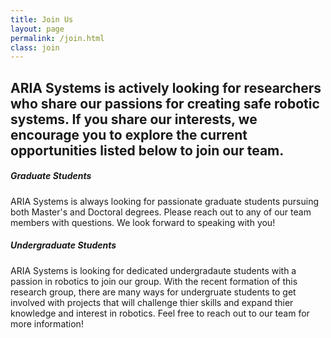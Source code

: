 ```yaml
---
title: Join Us
layout: page 
permalink: /join.html
class: join
---
```


## ARIA Systems is actively looking for researchers who share our passions for creating safe robotic systems. If you share our interests, we encourage you to explore the current opportunities listed below to join our team.

##### Graduate Students

ARIA Systems is always looking for passionate graduate students pursuing both Master's and Doctoral degrees. Please reach out to any of our team members with questions. We look forward to speaking with you!

##### Undergraduate Students

ARIA Systems is looking for dedicated undergradaute students with a passion in robotics to join our group. With the recent formation of this research group, there are many ways for undergruate students to get involved with projects that will challenge thier skills and expand thier knowledge and interest in robotics. Feel free to reach out to our team for more information!
